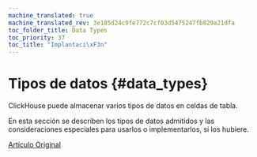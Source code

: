```yaml
---
machine_translated: true
machine_translated_rev: 3e185d24c9fe772c7cf03d5475247fb829a21dfa
toc_folder_title: Data Types
toc_priority: 37
toc_title: "Implantaci\xF3n"
---
```


# Tipos de datos {#data_types}

ClickHouse puede almacenar varios tipos de datos en celdas de tabla.

En esta sección se describen los tipos de datos admitidos y las consideraciones especiales para usarlos o implementarlos, si los hubiere.

[Artículo Original](https://clickhouse.tech/docs/en/data_types/) <!--hide-->

